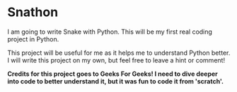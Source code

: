 # Snathon
I am going to write Snake with Python. This will be my first real coding project in Python.

This project will be useful for me as it helps me to understand Python better. I will write this project on my own, but feel free to leave a hint or comment!

**Credits for this project goes to Geeks For Geeks! I need to dive deeper into code to better understand it, but it was fun to code it from 'scratch'.**
